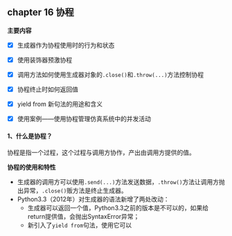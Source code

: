 ## chapter 16 协程

**主要内容**

- [x] 生成器作为协程使用时的行为和状态

- [x] 使用装饰器预激协程

- [x] 调用方法如何使用生成器对象的`.close()`和`.throw(...)`方法控制协程

- [x] 协程终止时如何返回值

- [x] yield from 新句法的用途和含义

- [x] 使用案例——使用协程管理仿真系统中的并发活动

#### 1、什么是协程？

协程是指一个过程，这个过程与调用方协作，产出由调用方提供的值。

**协程的使用和特性**

* 生成器的调用方可以使用`.send(...)`方法发送数据，`.throw()`方法让调用方抛出异常，`.close()`贩方法是终止生成器。
* Python3.3（2012年）对生成器的语法新增了两处改动：
    * 生成器可以返回一个值，Python3.3之前的版本是不可以的，如果给return提供值，会抛出SyntaxError异常；
    * 新引入了`yield from`句法，使用它可以
